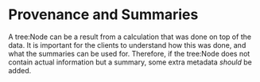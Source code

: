 # Provenance and Summaries

A tree:Node can be a result from a calculation that was done on top of the data. It is important for the clients to understand how this was done, and what the summaries can be used for. Therefore, if the tree:Node does not contain actual information but a summary, some extra metadata _should_ be added.


